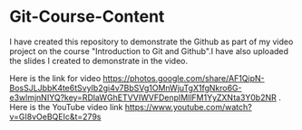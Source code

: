# Git-Course-Content
I have created this repository to demonstrate the Github as part of my video project on the course "Introduction to Git and Github".I have also uploaded the slides I created to demonstrate in the video.

Here is the link for video https://photos.google.com/share/AF1QipN-BosSJLJbbK4te6tSvyIb2gi4v7BbSVg1OMnWjuTgX1fgNkro6G-e3wlmjnNIYQ?key=RDlaWGhETVVIWVFDenpIMllFM1YyZXNta3Y0b2NR . Here is the YouTube video link https://www.youtube.com/watch?v=GI8vOeBQEIc&t=279s

